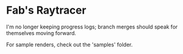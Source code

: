 Fab's Raytracer
===============

I'm no longer keeping progress logs; branch merges should speak for themselves moving forward.

For sample renders, check out the 'samples' folder.